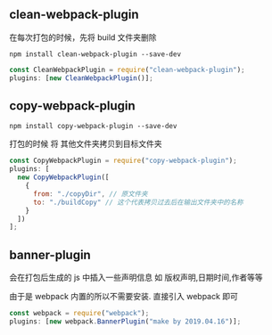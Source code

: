 ## clean-webpack-plugin

在每次打包的时候，先将 build 文件夹删除

`npm install clean-webpack-plugin --save-dev`

```javascript
const CleanWebpackPlugin = require("clean-webpack-plugin");
plugins: [new CleanWebpackPlugin()];
```

## copy-webpack-plugin

`npm install copy-webpack-plugin --save-dev`

打包的时候 将 其他文件夹拷贝到目标文件夹

```javascript
const CopyWebpackPlugin = require("copy-webpack-plugin");
plugins: [
  new CopyWebpackPlugin([
    {
      from: "./copyDir", // 原文件夹
      to: "./buildCopy" // 这个代表拷贝过去后在输出文件夹中的名称
    }
  ])
];
```

## banner-plugin

会在打包后生成的 js 中插入一些声明信息 如 版权声明,日期时间,作者等等

由于是 webpack 内置的所以不需要安装. 直接引入 webpack 即可

```javascript
const webpack = require("webpack");
plugins: [new webpack.BannerPlugin("make by 2019.04.16")];
```
